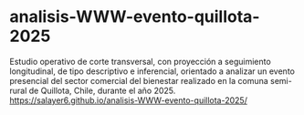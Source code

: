 # analisis-WWW-evento-quillota-2025
Estudio operativo de corte transversal, con proyección a seguimiento longitudinal, de tipo descriptivo e inferencial, orientado a analizar un evento presencial del sector comercial del bienestar realizado en la comuna semi-rural de Quillota, Chile, durante el año 2025.
https://salayer6.github.io/analisis-WWW-evento-quillota-2025/
